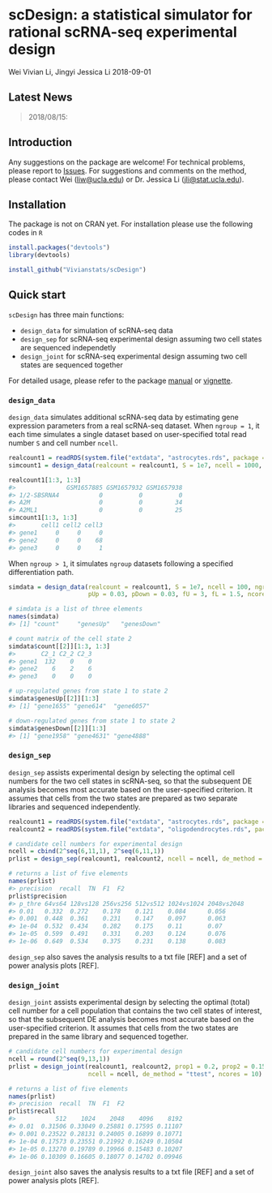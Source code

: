 scDesign: a statistical simulator for rational scRNA-seq experimental design
================
Wei Vivian Li, Jingyi Jessica Li
2018-09-01

<!-- README.md is generated from README.Rmd. Please edit that file -->
Latest News
-----------

> 2018/08/15:

Introduction
------------

Any suggestions on the package are welcome! For technical problems, please report to [Issues](https://github.com/Vivianstats/scImpute/issues). For suggestions and comments on the method, please contact Wei (<liw@ucla.edu>) or Dr. Jessica Li (<jli@stat.ucla.edu>).

Installation
------------

The package is not on CRAN yet. For installation please use the following codes in `R`

``` r
install.packages("devtools")
library(devtools)

install_github("Vivianstats/scDesign")
```

Quick start
-----------

`scDesign` has three main functions:

-   `design_data` for simulation of scRNA-seq data
-   `design_sep` for scRNA-seq experimental design assuming two cell states are sequenced independetly
-   `design_joint` for scRNA-seq experimental design assuming two cell states are sequenced together

For detailed usage, please refer to the package [manual](https://github.com/Vivianstats/scImpute/blob/master/inst/docs/) or [vignette](https://github.com/Vivianstats/scImpute/blob/master/vignettes/scImpute-vignette.Rmd).

### `design_data`

`design_data` simulates additional scRNA-seq data by estimating gene expression parameters from a real scRNA-seq dataset. When `ngroup = 1`, it each time simulates a single dataset based on user-specified total read number `S` and cell number `ncell`.

``` r
realcount1 = readRDS(system.file("extdata", "astrocytes.rds", package = "scDesign"))
simcount1 = design_data(realcount = realcount1, S = 1e7, ncell = 1000, ngroup = 1, ncores = 1)

realcount1[1:3, 1:3]
#>              GSM1657885 GSM1657932 GSM1657938
#> 1/2-SBSRNA4           0          0          0
#> A2M                   0          0         34
#> A2ML1                 0          0         25
simcount1[1:3, 1:3]
#>       cell1 cell2 cell3
#> gene1     0     0     0
#> gene2     0     0    68
#> gene3     0     0     1
```

When `ngroup > 1`, it simulates `ngroup` datasets following a specified differentiation path.

``` r
simdata = design_data(realcount = realcount1, S = 1e7, ncell = 100, ngroup = 3, 
                      pUp = 0.03, pDown = 0.03, fU = 3, fL = 1.5, ncores = 1)

# simdata is a list of three elements
names(simdata) 
#> [1] "count"     "genesUp"   "genesDown"

# count matrix of the cell state 2
simdata$count[[2]][1:3, 1:3] 
#>       C2_1 C2_2 C2_3
#> gene1  132    0    0
#> gene2    6    2    6
#> gene3    0    0    0

# up-regulated genes from state 1 to state 2
simdata$genesUp[[2]][1:3] 
#> [1] "gene1655" "gene614"  "gene6057"

# down-regulated genes from state 1 to state 2
simdata$genesDown[[2]][1:3] 
#> [1] "gene1958" "gene4631" "gene4888"
```

### `design_sep`

`design_sep` assists experimental design by selecting the optimal cell numbers for the two cell states in scRNA-seq, so that the subsequent DE analysis becomes most accurate based on the user-specified criterion. It assumes that cells from the two states are prepared as two separate libraries and sequenced independently.

``` r
realcount1 = readRDS(system.file("extdata", "astrocytes.rds", package = "scDesign"))
realcount2 = readRDS(system.file("extdata", "oligodendrocytes.rds", package = "scDesign"))

# candidate cell numbers for experimental design
ncell = cbind(2^seq(6,11,1), 2^seq(6,11,1))
prlist = design_sep(realcount1, realcount2, ncell = ncell, de_method = "ttest", ncores = 10)

# returns a list of five elements
names(prlist)
#> precision  recall  TN  F1  F2
prlist$precision
#> p_thre 64vs64 128vs128 256vs256 512vs512 1024vs1024 2048vs2048
#> 0.01   0.332  0.272    0.178    0.121    0.084      0.056
#> 0.001  0.448  0.361    0.231    0.147    0.097      0.063
#> 1e-04  0.532  0.434    0.282    0.175    0.11       0.07
#> 1e-05  0.599  0.491    0.331    0.203    0.124      0.076
#> 1e-06  0.649  0.534    0.375    0.231    0.138      0.083
```

`design_sep` also saves the analysis results to a txt file \[REF\] and a set of power analysis plots \[REF\].

### `design_joint`

`design_joint` assists experimental design by selecting the optimal (total) cell number for a cell population that contains the two cell states of interest, so that the subsequent DE analysis becomes most accurate based on the user-specified criterion. It assumes that cells from the two states are prepared in the same library and sequenced together.

``` r
# candidate cell numbers for experimental design
ncell = round(2^seq(9,13,1))
prlist = design_joint(realcount1, realcount2, prop1 = 0.2, prop2 = 0.15,
                      ncell = ncell, de_method = "ttest", ncores = 10)

# returns a list of five elements
names(prlist)
#> precision  recall  TN  F1  F2
prlist$recall
#>           512    1024    2048    4096    8192
#> 0.01  0.31506 0.33049 0.25881 0.17595 0.11107
#> 0.001 0.23522 0.28131 0.24005 0.16899 0.10771
#> 1e-04 0.17573 0.23551 0.21992 0.16249 0.10504
#> 1e-05 0.13270 0.19789 0.19966 0.15483 0.10207
#> 1e-06 0.10309 0.16605 0.18077 0.14702 0.09946
```

`design_joint` also saves the analysis results to a txt file \[REF\] and a set of power analysis plots \[REF\].
